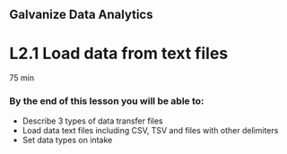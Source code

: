 ## Galvanize Data Analytics
# L2.1 Load data from text files

75 min

### By the end of this lesson you will be able to:
* Describe 3 types of data transfer files
* Load data text files including CSV, TSV and files with other delimiters
* Set data types on intake

